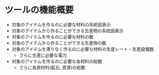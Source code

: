 
# ツールの機能概要
- 対象のアイテムを作るのに必要な材料の系統図表示
- 対象のアイテムから作ることができる生産物の系統図表示
- 対象のアイテムを作るのに必要な材料の数
- 対象のアイテムから作ることができる生産物の数
- 対象のアイテムを滞りなく作るのに必要な材料の生産レート・生産設備数
  - さらに生産に必要な電力
- 対象のアイテムを作るのに必要な各材料の総数
  - さらに各原材料(鉱石, 資源)の総数

